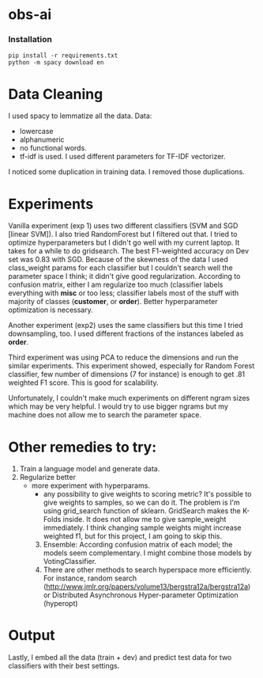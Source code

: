 # obs-ai

### Installation

```
pip install -r requirements.txt
python -m spacy download en
```

# Data Cleaning

I used spacy to lemmatize all the data. 
Data:
- lowercase
- alphanumeric
- no functional words.
- tf-idf is used. I used different parameters for TF-IDF vectorizer.

I noticed some duplication in training data. I removed those duplications.

# Experiments

Vanilla experiment (exp 1) uses two different classifiers (SVM and SGD [linear SVM]). I also tried RandomForest but I filtered out that. I tried to optimize hyperparameters but I didn't go well with my current laptop. It takes for a while to do gridsearch. The best F1-weighted accuracy on Dev set was 0.83 with SGD. Because of the skewness of the data I used class_weight params for each classifier but I couldn't search well the parameter space I think; it didn't give good regularization. According to confusion matrix, either I am regularize too much (classifier labels everything with **misc** or too less; classifier labels most of the stuff with majority of classes (**customer**, or **order**). Better hyperparameter optimization is necessary.

Another experiment (exp2) uses the same classifiers but this time I tried downsampling, too. I used different fractions of the instances labeled as **order**.

Third experiment was using PCA to reduce the dimensions and run the similar experiments. This experiment showed, especially for Random Forest classifier, few number of dimensions (7 for instance) is enough to get .81 weighted F1 score. This is good for scalability.

Unfortunately, I couldn't make much experiments on different ngram sizes which may be very helpful. I would try to use bigger ngrams but my machine does not allow me to search the parameter space.

# Other remedies to try:

1. Train a language model and generate data.
2. Regularize better
    - more experiment with hyperparams.
        - any possibility to give weights to scoring metric? It's possible to give weights to samples, so we can do it. The problem is I'm using grid_search function of sklearn. GridSearch makes the K-Folds inside. It does not allow me to give sample_weight immediately. I think changing sample weights might increase weighted f1, but for this project, I am going to skip this.
        3. Ensemble: According confusion matrix of each model; the models seem complementary. I might combine those models by VotingClassifier.  
        4. There are other methods to search hyperspace more efficiently. For instance, random search (http://www.jmlr.org/papers/volume13/bergstra12a/bergstra12a) or Distributed Asynchronous Hyper-parameter Optimization (hyperopt)

# Output

Lastly, I embed all the data (train + dev) and predict test data for two classifiers with their best settings.
